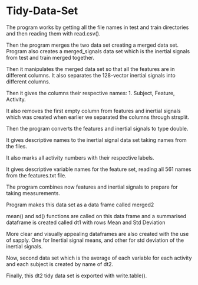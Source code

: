 # Tidy-Data-Set
The program works by getting all the file names in test and train directories and then reading them with read.csv().

Then the program merges the two data set creating a merged data set. Program also creates a merged_signals data set which is the inertial signals from test and train merged together.

Then it manipulates the merged data set so that all the features are in different columns. It also separates the 128-vector inertial signals into different columns.

Then it gives the columns their respective names: 1. Subject, Feature, Activity.

It also removes the first empty column from features and inertial signals which was created when earlier we separated the columns through strsplit.

Then the program converts the features and inertial signals to type double.

It gives descriptive names to the inertial signal data set taking names from the files.

It also marks all activity numbers with their respective labels.

It gives descriptive variable names for the feature set, reading all 561 names from the features.txt file.

The program combines now features and inertial signals to prepare for taking measurements.

Program makes this data set as a data frame called merged2

mean() and sd() functions are called on this data frame and a summarised dataframe is created called dt1 with rows Mean and Std Deviation

More clear and visually appealing dataframes are also created with the use of sapply. One for Inertial signal means, and other for std deviation of the inertial signals.

Now, second data set which is the average of each variable for each activity and each subject is created by name of dt2.

Finally, this dt2 tidy data set is exported with write.table().
